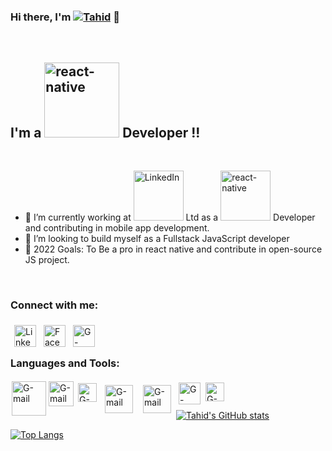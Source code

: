 
### Hi there,  I'm [![ Tahid](https://img.shields.io/static/v1?label=&message=Tahid&color=2ea44f)][linkedin] 👋
<br>

## I'm a <img alt="react-native"  width="120px"  src="https://miro.medium.com/max/580/1*4xfxyfJ336M3vvZQIY7Kaw.png"/> Developer !!
<br>

- 🌱 I’m currently working at
[<img alt="LinkedIn"  width="80px"  src="https://powah.com/sites/default/files/powah_1.png" />][powah]  Ltd as a <img alt="react-native"  width="80px"  src="https://miro.medium.com/max/580/1*4xfxyfJ336M3vvZQIY7Kaw.png"/> Developer and contributing in mobile app development.
- 👯 I’m looking to build myself as a Fullstack JavaScript developer
- 🥅 2022 Goals: To Be a pro in react native and contribute in open-source JS project.
<br>


### Connect with me:
[<img align="left" alt="LinkedIn"  width="35px" style="margin:6px" src="https://cdn3.iconfinder.com/data/icons/social-44/63/Social_Icons-05-256.png" />][linkedin]
[<img align="left" alt="Facebook" style="margin:6px" width="35px" src="https://cdn1.iconfinder.com/data/icons/social-media-2285/512/Colored_Facebook3_svg-256.png" />][facebook]
[<img align="left" alt="G-mail" style="margin:6px" width="35px" src="https://cdn4.iconfinder.com/data/icons/logos-brands-in-colors/48/google-gmail-256.png" />][G-mail]


<br/>
<br/>

### Languages and Tools:
<img align="left" alt="G-mail" style="margin:2px" width="55px" src="https://upload.wikimedia.org/wikipedia/commons/thumb/a/a7/React-icon.svg/1200px-React-icon.svg.png" />
<img align="left" alt="G-mail" style="margin:2px" width="40px" src="https://cdn2.iconfinder.com/data/icons/designer-skills/128/code-programming-javascript-software-develop-command-language-256.png" />
<img align="left" alt="G-mail" style="margin:5px" width="30px" src="https://upload.wikimedia.org/wikipedia/commons/thumb/9/9a/Visual_Studio_Code_1.35_icon.svg/1200px-Visual_Studio_Code_1.35_icon.svg.png" />
<img align="left" alt="G-mail" style="margin:8px" width="45px" src="https://miro.medium.com/max/910/1*Wjxx83j-qyiNvFBy1yOA1w.jpeg" />
<img align="left" alt="G-mail" style="margin:8px" width="45px" src="https://encrypted-tbn0.gstatic.com/images?q=tbn:ANd9GcTxygaxvX7zhXqr2BLywZ1hXhvGFwVs1xFgRzrYPt9ZLYugVwFzw4FNF48XYavn3yxobOc&usqp=CAU" />
<img align="left" alt="G-mail" style="margin:4px" width="35px" src="https://upload.wikimedia.org/wikipedia/commons/d/de/HTML5_oval_logo.png" />
<img align="left" alt="G-mail" style="margin:4px" width="30px" src="https://encrypted-tbn0.gstatic.com/images?q=tbn:ANd9GcRE6Y_1FEVE-aiTACCRtOz_uN9DHvWSR8UUJGVoaESZBr13M_nnphuDb_VsNRBZZVpyhHk&usqp=CAU" />


<br >
<br />

[![Tahid's GitHub stats](https://github-readme-stats.vercel.app/api?username=Tahidur-Rahman&show_icons=true&theme=radical)](https://github.com/anuraghazra/github-readme-stats)

[![Top Langs](https://github-readme-stats.vercel.app/api/top-langs/?username=Tahidur-Rahman)](https://github.com/anuraghazra/github-readme-stats)






[powah]: https://powah.com/
[react-native]: https://miro.medium.com/max/580/1*4xfxyfJ336M3vvZQIY7Kaw.png
[website]: https://dev-tahid.web.app
[facebook]: https://www.facebook.com/tahid.2/
[linkedin]: https://linkedin.com/in/tahidur-rahman/
[G-mail]: https://mail.google.com/mail/u/0/?tab=wm#inbox?compose=DmwnWsdDxXwzjStDDFzhzQlbPPbWPgKHlLJxFVbxmsXVvtksJMjWRkbvhqrrLSHnFfGnPknRnlwg
